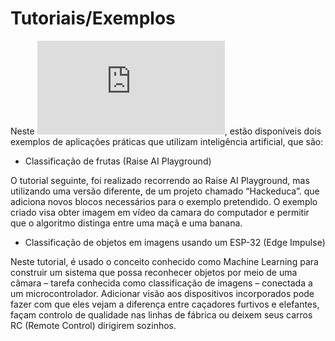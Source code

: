 # Tutoriais/Exemplos

Neste ![documento em PDF](https://github.com/ipleiria-robotics/Dem4AI/blob/main/3_Tutoriais_Exemplos/1.Tutoriais_Exemplos.pdf), estão disponíveis dois exemplos de aplicações práticas que utilizam inteligência artificial, que são:

- Classificação de frutas (Raise AI Playground)

O tutorial seguinte, foi realizado recorrendo ao Raise AI Playground, mas utilizando uma versão diferente, de um projeto chamado “Hackeduca”. que adiciona novos blocos necessários para o exemplo pretendido. O exemplo criado visa obter imagem em vídeo da camara do computador e permitir que o algoritmo distinga entre uma maçã e uma banana.     

- Classificação de objetos em imagens usando um ESP-32 (Edge Impulse)

Neste tutorial, é usado o conceito conhecido como Machine Learning para construir um sistema que possa reconhecer objetos por meio de uma câmara – tarefa conhecida como classificação de imagens – conectada a um microcontrolador. Adicionar visão aos dispositivos incorporados pode fazer com que eles vejam a diferença entre caçadores furtivos e elefantes, façam controlo de qualidade nas linhas de fábrica ou deixem seus carros RC (Remote Control) dirigirem sozinhos.
